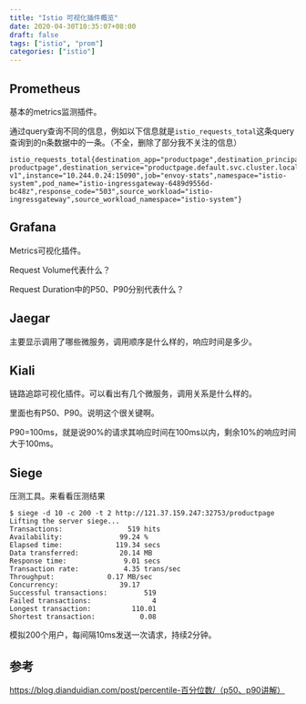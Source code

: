 ```yaml
---
title: "Istio 可视化插件概览"
date: 2020-04-30T10:35:07+08:00
draft: false
tags: ["istio", "prom"]
categories: ["istio"]
---
```


## Prometheus

基本的metrics监测插件。

通过query查询不同的信息，例如以下信息就是`istio_requests_total`这条query查询到的n条数据中的一条。（不全，删除了部分我不关注的信息）

```shell
istio_requests_total{destination_app="productpage",destination_principal="spiffe://cluster.local/ns/default/sa/bookinfo-productpage",destination_service="productpage.default.svc.cluster.local",destination_service_name="productpage",destination_service_namespace="default",destination_version="v1",destination_workload="productpage-v1",instance="10.244.0.24:15090",job="envoy-stats",namespace="istio-system",pod_name="istio-ingressgateway-6489d9556d-bc48z",response_code="503",source_workload="istio-ingressgateway",source_workload_namespace="istio-system"}
```

## Grafana

Metrics可视化插件。

Request Volume代表什么？

Request Duration中的P50、P90分别代表什么？

## Jaegar

主要显示调用了哪些微服务，调用顺序是什么样的，响应时间是多少。

## Kiali

链路追踪可视化插件。可以看出有几个微服务，调用关系是什么样的。

里面也有P50、P90。说明这个很关键啊。

P90=100ms，就是说90%的请求其响应时间在100ms以内，剩余10%的响应时间大于100ms。

## Siege

压测工具。来看看压测结果

```shell
$ siege -d 10 -c 200 -t 2 http://121.37.159.247:32753/productpage
Lifting the server siege...
Transactions:		         519 hits
Availability:		       99.24 %
Elapsed time:		      119.34 secs
Data transferred:	       20.14 MB
Response time:		        9.01 secs
Transaction rate:	        4.35 trans/sec
Throughput:		        0.17 MB/sec
Concurrency:		       39.17
Successful transactions:         519
Failed transactions:	           4
Longest transaction:	      110.01
Shortest transaction:	        0.08
```

模拟200个用户，每间隔10ms发送一次请求，持续2分钟。

## 参考

https://blog.dianduidian.com/post/percentile-百分位数/（p50、p90讲解）